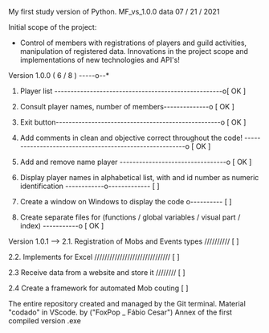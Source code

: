 My first study version of Python.
MF_vs_1.0.0
data 07 / 21 / 2021

Initial scope of the project:
- Control of members with registrations of players and guild activities, manipulation of registered data.
Innovations in the project scope and implementations of new technologies and API's!

Version 1.0.0 ( 6 / 8 ) -----o--*

1. Player list ----------------------------------------------------o[ OK ]

2. Consult player names, number of members--------------o [ OK ]

3. Exit button---------------------------------------------------o [ OK ]

4. Add comments in clean and objective correct throughout
the code! --------------------------------------------------------o [ OK ]

5. Add and remove name player ---------------------------------o [ OK ]

6. Display player names in alphabetical list, with and
id number as numeric identification ------------o------------- [ ]

7. Create a window on Windows to display the code o---------- [ ]

8. Create separate files for
(functions / global variables / visual part / index) -----------o [ OK ]

Version 1.0.1 -->
2.1. Registration of Mobs and Events types ////////// [ ]

2.2. Implements for Excel ////////////////////////////// [ ]

2.3 Receive data from a website and store it //////// [ ]

2.4 Create a framework for automated Mob couting [ ]

The entire repository created and managed by the Git terminal.
Material "codado" in VScode. by ("FoxPop _ Fábio Cesar")
Annex of the first compiled version .exe